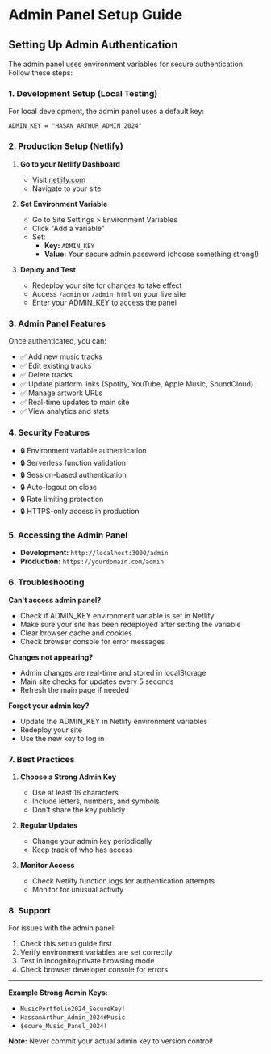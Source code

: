 # Admin Panel Setup Guide

## Setting Up Admin Authentication

The admin panel uses environment variables for secure authentication. Follow these steps:

### 1. Development Setup (Local Testing)

For local development, the admin panel uses a default key:
```
ADMIN_KEY = "HASAN_ARTHUR_ADMIN_2024"
```

### 2. Production Setup (Netlify)

1. **Go to your Netlify Dashboard**
   - Visit [netlify.com](https://netlify.com)
   - Navigate to your site

2. **Set Environment Variable**
   - Go to Site Settings > Environment Variables
   - Click "Add a variable"
   - Set:
     - **Key:** `ADMIN_KEY`
     - **Value:** Your secure admin password (choose something strong!)

3. **Deploy and Test**
   - Redeploy your site for changes to take effect
   - Access `/admin` or `/admin.html` on your live site
   - Enter your ADMIN_KEY to access the panel

### 3. Admin Panel Features

Once authenticated, you can:
- ✅ Add new music tracks
- ✅ Edit existing tracks  
- ✅ Delete tracks
- ✅ Update platform links (Spotify, YouTube, Apple Music, SoundCloud)
- ✅ Manage artwork URLs
- ✅ Real-time updates to main site
- ✅ View analytics and stats

### 4. Security Features

- 🔒 Environment variable authentication
- 🔒 Serverless function validation
- 🔒 Session-based authentication
- 🔒 Auto-logout on close
- 🔒 Rate limiting protection
- 🔒 HTTPS-only access in production

### 5. Accessing the Admin Panel

- **Development:** `http://localhost:3000/admin`
- **Production:** `https://yourdomain.com/admin`

### 6. Troubleshooting

**Can't access admin panel?**
- Check if ADMIN_KEY environment variable is set in Netlify
- Make sure your site has been redeployed after setting the variable
- Clear browser cache and cookies
- Check browser console for error messages

**Changes not appearing?**
- Admin changes are real-time and stored in localStorage
- Main site checks for updates every 5 seconds
- Refresh the main page if needed

**Forgot your admin key?**
- Update the ADMIN_KEY in Netlify environment variables
- Redeploy your site
- Use the new key to log in

### 7. Best Practices

1. **Choose a Strong Admin Key**
   - Use at least 16 characters
   - Include letters, numbers, and symbols
   - Don't share the key publicly

2. **Regular Updates**
   - Change your admin key periodically
   - Keep track of who has access

3. **Monitor Access**
   - Check Netlify function logs for authentication attempts
   - Monitor for unusual activity

### 8. Support

For issues with the admin panel:
1. Check this setup guide first
2. Verify environment variables are set correctly
3. Test in incognito/private browsing mode
4. Check browser developer console for errors

---

**Example Strong Admin Keys:**
- `MusicPortfolio2024_SecureKey!`
- `HassanArthur_Admin_2024#Music`
- `$ecure_Music_Panel_2024!`

**Note:** Never commit your actual admin key to version control!